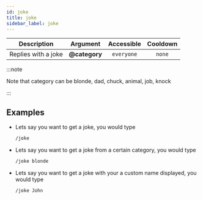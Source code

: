 ```yaml
---
id: joke
title: joke
sidebar_label: joke
---
```


|     Description     |   Argument    | Accessible | Cooldown |
| :-----------------: | :-----------: | :--------: | :------: |
| Replies with a joke | **@category** | `everyone` |  `none`  |

:::note

Note that category can be blonde, dad, chuck, animal, job, knock

:::

## Examples

- Lets say you want to get a joke, you would type

  ```bash
  /joke
  ```

- Lets say you want to get a joke from a certain category, you would type

  ```bash
  /joke blonde
  ```

- Lets say you want to get a joke with your a custom name displayed, you would type
  ```bash
  /joke John
  ```

